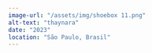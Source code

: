 ```yaml
---
image-url: "/assets/img/shoebox 11.png"
alt-text: "thaynara"
date: "2023"
location: "São Paulo, Brasil"
---
```


